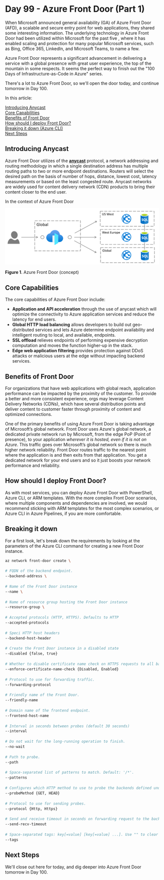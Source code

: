 # Day 99 - Azure Front Door (Part 1)

When Microsoft announced general availability (GA) of Azure Front Door (AFD), a scalable and secure entry point for web applications, they shared some interesting information. The underlying technology in Azure Front Door had been utilized within Microsoft for the past five , where it has enabled scaling and protection for many popular Microsoft services, such as Bing, Office 365, LinkedIn, and Microsoft Teams, to name a few.

Azure Front Door represents a significant advancement in delivering a service with a global presence with great user experience, the top of the mountain in some respects. It seems the perfect way to finish out the "100 Days of Infrastructure-as-Code in Azure" series.

There's a lot to Azure Front Door, so we'll open the door today, and continue tomorrow in Day 100.

In this article:

[Introducing Anycast](#introducing-anycast) </br>
[Core Capabilities](#core-capabilities) </br>
[Benefits of Front Door](#benefits-of-front-door) </br>
[How should I deploy Front Door?](#how-should-i-create-front-door-instances?) </br>
[Breaking it down (Azure CLI)](#Breaking-it-down-azure-cli) </br>
[Next Steps](#next-steps) </br>

## Introducing Anycast
Azure Front Door utilizes of the [**anycast**](https://en.wikipedia.org/wiki/Anycast) protocol,  a network addressing and routing methodology in which a single destination address has multiple routing paths to two or more endpoint destinations. Routers will select the desired path on the basis of number of hops, distance, lowest cost, latency measurements or based on the least congested route. Anycast networks are widely used for content delivery network (CDN) products to bring their content closer to the end user.

In the context of Azure Front Door

![001](../images/day99/fig1.png)

**Figure 1**. Azure Front Door (concept)

## Core Capabilities

The core capabilities of Azure Front Door include:

- **Application and API acceleration** through the use of anycast which will optimize the connectivity to Azure application services and reduce the latency for end users.
- **Global HTTP load balancing** allows developers to build out geo-distributed services and lets Azure determine endpoint availability and intelligent routing to local, and available, endpoints.
- **SSL offload** relieves endpoints of performing expensive decryption computation and moves the function higher-up in the stack.
- **Edge web application filtering** provides protection against DDoS attacks or malicious users at the edge without impacting backend services.

## Benefits of Front Door

For organizations that have web applications with global reach, application performance can be impacted by the proximity of the customer. To provide a better and more consistent experience, orgs may leverage Content Delivery Networks (CDNs), which have several distribution points and deliver content to customer faster through proximity of content and optimized connections.

One of the primary benefits of using Azure Front Door is taking advantage of Microsoft’s global network. Front Door uses Azure's global network, a dedicated private network run by Microsoft, from the edge PoP (Point of presence), to your application *wherever it is hosted, even if it is not on Azure*. This traffic goes over Microsoft’s global network so there is much higher network reliability. Front Door routes traffic to the nearest point where the application is and then exits from that application. You get a dedicated network for your end users and so it just boosts your network performance and reliability.

## How should I deploy Front Door?

As with most services, you can deploy Azure Front Door with PowerShell, Azure CLI, or ARM templates. With the more complex Front Door scenarios, where multiple components and dependencies are involved, we would recommend sticking with ARM templates for the most complex scenarios, or Azure CLI in Azure Pipelines, if you are more comfortable. 

## Breaking it down

For a first look, let's break down the requirements by looking at the parameters of the Azure CLI command for creating a new Front Door instance.

``` Bash
az network front-door create \

# FQDN of the backend endpoint.
--backend-address \

# Name of the Front Door instance 
--name \

# Name of resource group hosting the Front Door instance 
--resource-group \

# Accepted protocols (HTTP, HTTPS). Defaults to HTTP
--accepted-protocols

# Speci HTTP host headers
--backend-host-header

# Create the Front Door instance in a disabled state
--disabled {false, true}

# Whether to disable certificate name check on HTTPS requests to all backend pools.
--enforce-certificate-name-check {Disabled, Enabled}

# Protocol to use for forwarding traffic.
--forwarding-protocol

# Friendly name of the Front Door.
--friendly-name

# Domain name of the frontend endpoint.
--frontend-host-name

# Interval in seconds between probes (default 30 seconds)
--interval

# Do not wait for the long-running operation to finish.
--no-wait

# Path to probe.
--path

# Space-separated list of patterns to match. Default: '/*'.
--patterns

# Configures which HTTP method to use to probe the backends defined under backendPools. Defaults to HEAD
--probeMethod {GET, HEAD}

# Protocol to use for sending probes.
--protocol {Http, Https}

# Send and receive timeout in seconds on forwarding request to the backend. When timeout is reached, the request fails and returns.
--send-recv-timeout

# Space-separated tags: key[=value] [key[=value] ...]. Use "" to clear existing tags.
--tags
```

## Next Steps

We'll close out here for today, and dig deeper into Azure Front Door tomorrow in Day 100.